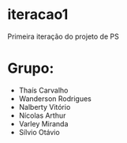 # iteracao1
Primeira iteração do projeto de PS

# Grupo:
- Thaís Carvalho
- Wanderson Rodrigues
- Nalberty Vitório
- Nícolas Arthur
- Varley Miranda
- Sílvio Otávio